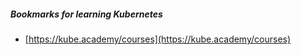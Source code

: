 ##### Bookmarks for learning Kubernetes
- [https://kube.academy/courses](https://kube.academy/courses)
